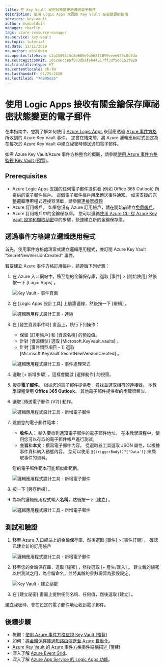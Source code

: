 ```yaml
---
title: 在 Key Vault 祕密狀態變更時傳送電子郵件
description: 使用 Logic Apps 來回應 Key Vault 祕密變更的指南
services: key-vault
author: msmbaldwin
manager: rkarlin
tags: azure-resource-manager
ms.service: key-vault
ms.topic: tutorial
ms.date: 11/11/2019
ms.author: mbaldwin
ms.openlocfilehash: c2a15393c5c8e685e9a565f1099eeee935c0d5da
ms.sourcegitcommit: 5d6ce6dceaf883dbafeb44517ff3df5cd153f929
ms.translationtype: HT
ms.contentlocale: zh-TW
ms.lasthandoff: 01/29/2020
ms.locfileid: "76845835"
---
```

# <a name="use-logic-apps-to-receive-email-about-status-changes-of-key-vault-secrets"></a>使用 Logic Apps 接收有關金鑰保存庫祕密狀態變更的電子郵件

在本指南中，您將了解如何使用 [Azure Logic Apps](../logic-apps/index.yml) 來回應透過 [Azure 事件方格](../event-grid/index.yml)所收到的 Azure Key Vault 事件。 您會在結束前，將 Azure 邏輯應用程式設定為在每次於 Azure Key Vault 中建立祕密時傳送通知電子郵件。

如需 Azure Key Vault/Azure 事件方格整合的概觀，請參閱[使用 Azure 事件方格監視 Key Vault (預覽)](event-grid-overview.md)。

## <a name="prerequisites"></a>Prerequisites

- Azure Logic Apps 支援的任何電子郵件提供者 (例如 Office 365 Outlook) 所提供的電子郵件帳戶。 這個電子郵件帳戶用來傳送事件通知。 如需支援的完整邏輯應用程式連接器清單，請參閱[連接器概觀](/connectors)
- Azure 訂用帳戶。 如果您沒有 Azure 訂用帳戶，請在開始前建立[免費帳戶](https://azure.microsoft.com/free/?WT.mc_id=A261C142F)。
- Azure 訂用帳戶中的金鑰保存庫。 您可以遵循[使用 Azure CLI 從 Azure Key Vault 設定和擷取祕密](quick-create-cli.md)中的步驟，快速建立新的金鑰保存庫。

## <a name="create-a-logic-app-via-event-grid"></a>透過事件方格建立邏輯應用程式

首先，使用事件方格處理常式建立邏輯應用程式，並訂閱 Azure Key Vault "SecretNewVersionCreated" 事件。

若要建立 Azure 事件方格訂用帳戶，請遵循下列步驟：

1. 在 Azure 入口網站中，移至您的金鑰保存庫，選取 [事件] > [開始使用]  然後按一下 [Logic Apps]  。

    
    ![Key Vault - 事件頁面](./media/eventgrid-logicapps-kvsubs.png)

1. 在 [Logic Apps 設計工具]  上驗證連線，然後按一下 [繼續]  。 
 
    ![邏輯應用程式設計工具 - 連線](./media/eventgrid-logicappdesigner1.png)

1. 在 [發生資源事件時]  畫面上，執行下列操作：
    - 保留 [訂用帳戶]  和 [資源名稱]  的預設值。
    - 針對 [資源類型]  選取 [Microsoft.KeyVault.vaults]  。
    - 針對 [事件類型項目 - 1]  選取 [Microsoft.KeyVault.SecretNewVersionCreated]  。

    ![邏輯應用程式設計工具 - 事件處理常式](./media/eventgrid-logicappdesigner2.png)

1. 選取 [+ 新增步驟]  。這樣會開啟 [選擇動作] 的視窗。
1. 搜尋**電子郵件**。 根據您的電子郵件提供者，尋找並選取相符的連接器。 本教學課程使用 **Office 365 Outlook**。 其他電子郵件提供者的步驟很類似。
1. 選取 [傳送電子郵件 \(V2\)]  動作。

   ![邏輯應用程式設計工具 - 新增電子郵件](./media/eventgrid-logicappdesigner3.png)

1. 建置您的電子郵件範本：
    - **收件人：** 輸入要收到通知電子郵件的電子郵件地址。 在本教學課程中，使用您可以存取的電子郵件帳戶進行測試。
    - **主旨**和**本文**：撰寫電子郵件內容。 從選取器工具選取 JSON 屬性，以根據事件資料納入動態內容。 您可以使用 `@{triggerBody()?['Data']}` 來擷取事件的資料。

    您的電子郵件範本可能類似此範例。

    ![邏輯應用程式設計工具 - 新增電子郵件](./media/eventgrid-logicappdesigner4.png)

8. 按一下 [另存新檔]  。
9. 為新的邏輯應用程式輸入**名稱**，然後按一下 [建立]  。
    
    ![邏輯應用程式設計工具 - 新增電子郵件](./media/eventgrid-logicappdesigner5.png)

## <a name="test-and-verify"></a>測試和驗證

1.  移至 Azure 入口網站上的金鑰保存庫，然後選取 [事件] > [事件訂閱]  。  確認已建立新的訂用帳戶
    
    ![邏輯應用程式設計工具 - 新增電子郵件](./media/eventgrid-logicapps-kvnewsubs.png)

1.  移至您的金鑰保存庫，選取 [祕密]  ，然後選取 [+ 產生/匯入]  。 建立新的祕密以供測試之用，為金鑰命名，並將其餘的參數保留為預設設定。

    ![Key Vault - 建立祕密](./media/eventgrid-logicapps-kv-create-secret.png)

1. 在 [建立祕密]  畫面上提供任何名稱、任何值，然後選取 [建立]  。

建立祕密時，會在設定的電子郵件地址收到電子郵件。

## <a name="next-steps"></a>後續步驟

- 概觀：[使用 Azure 事件方格監視 Key Vault (預覽)](event-grid-overview.md)
- 如何：[將金鑰保存庫通知路由傳送至 Azure 自動化](event-grid-tutorial.md)。
- [Azure Key Vault 的 Azure 事件方格事件結構描述 (預覽)](../event-grid/event-schema-key-vault.md)
- 深入了解 [Azure Event Grid](../event-grid/index.yml)。
- 深入了解 [Azure App Service 的 Logic Apps 功能](../logic-apps/index.yml)。
